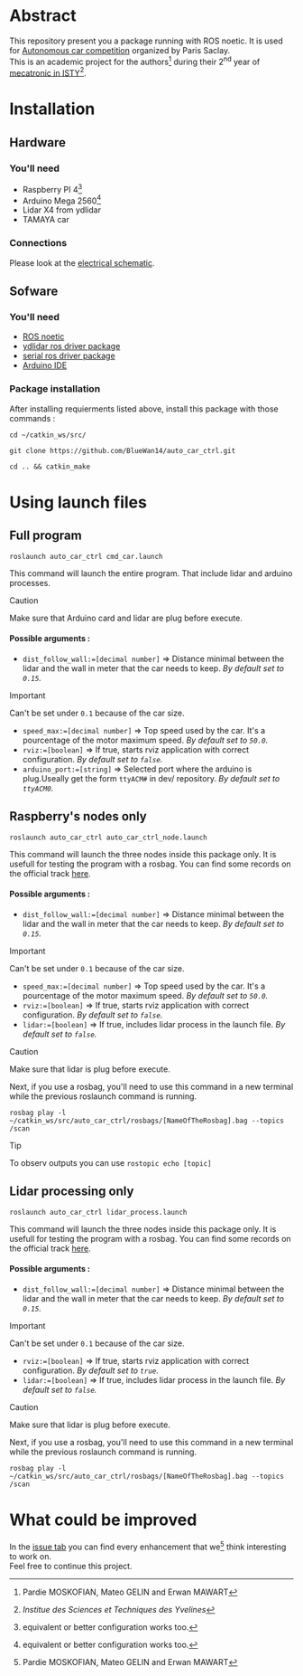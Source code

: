 # Abstract
This repository present you a package running with ROS noetic. It is used for [Autonomous car competition](https://ajuton-ens.github.io/CourseVoituresAutonomesSaclay/) organized by Paris Saclay.  
This is an academic project for the authors[^1] during their 2<sup>nd</sup> year of [mecatronic in ISTY](https://www.isty.uvsq.fr/cycle-ingenieur-mecatronique)[^2].

[^1]: Pardie MOSKOFIAN, Mateo GELIN and Erwan MAWART
[^2]: *Institue des Sciences et Techniques des Yvelines*


# Installation
## Hardware
### You'll need
- Raspberry PI 4[^3]
- Arduino Mega 2560[^3]
- Lidar X4 from ydlidar
- TAMAYA car

[^3]: equivalent or better configuration works too.

### Connections
Please look at the [electrical schematic](electrical_schematic.png).


## Sofware
### You'll need
- [ROS noetic](https://wiki.ros.org/ROS)
- [ydlidar ros driver package](https://www.ydlidar.com/dowfile.html?cid=5&type=2)
- [serial ros driver package](https://github.com/ros-drivers/rosserial)
- [Arduino IDE](https://www.arduino.cc/en/software)

### Package installation
After installing requierments listed above, install this package with those commands :
```
cd ~/catkin_ws/src/
```
```
git clone https://github.com/BlueWan14/auto_car_ctrl.git
```
```
cd .. && catkin_make
```


# Using launch files
## Full program
```
roslaunch auto_car_ctrl cmd_car.launch
```
This command will launch the entire program. That include lidar and arduino processes.
> [!CAUTION]  
> Make sure that Arduino card and lidar are plug before execute.

#### Possible arguments :  
- `dist_follow_wall:=[decimal number]` => Distance minimal between the lidar and the wall in meter that the car needs to keep. *By default set to `0.15`.*  
> [!IMPORTANT]  
> Can't be set under `0.1` because of the car size.
- `speed_max:=[decimal number]` => Top speed used by the car. It's a pourcentage of the motor maximum speed. *By default set to `50.0`.*
- `rviz:=[boolean]` => If true, starts rviz application with correct configuration. *By default set to `false`.*
- `arduino_port:=[string]` => Selected port where the arduino is plug.Useally get the form `ttyACM#` in dev/ repository. *By default set to `ttyACM0`.*

## Raspberry's nodes only
```
roslaunch auto_car_ctrl auto_car_ctrl_node.launch
```
This command will launch the three nodes inside this package only. It is usefull for testing the program with a rosbag. You can find some records on the official track [here](./rosbags/).  
 
#### Possible arguments :  
- `dist_follow_wall:=[decimal number]` => Distance minimal between the lidar and the wall in meter that the car needs to keep. *By default set to `0.15`.*  
> [!IMPORTANT]  
> Can't be set under `0.1` because of the car size.
- `speed_max:=[decimal number]` => Top speed used by the car. It's a pourcentage of the motor maximum speed. *By default set to `50.0`.*
- `rviz:=[boolean]` => If true, starts rviz application with correct configuration. *By default set to `false`.*
- `lidar:=[boolean]` => If true, includes lidar process in the launch file. *By default set to `false`.*  
> [!CAUTION]  
> Make sure that lidar is plug before execute.

Next, if you use a rosbag, you'll need to use this command in a new terminal while the previous roslaunch command is running.  
```
rosbag play -l ~/catkin_ws/src/auto_car_ctrl/rosbags/[NameOfTheRosbag].bag --topics /scan
```

> [!TIP]  
> To observ outputs you can use ```rostopic echo [topic]```

## Lidar processing only
```
roslaunch auto_car_ctrl lidar_process.launch
```
This command will launch the three nodes inside this package only. It is usefull for testing the program with a rosbag. You can find some records on the official track [here](./rosbags/).  
 
#### Possible arguments :  
- `dist_follow_wall:=[decimal number]` => Distance minimal between the lidar and the wall in meter that the car needs to keep. *By default set to `0.15`.*  
> [!IMPORTANT]  
> Can't be set under `0.1` because of the car size.
- `rviz:=[boolean]` => If true, starts rviz application with correct configuration. *By default set to `true`.*
- `lidar:=[boolean]` => If true, includes lidar process in the launch file. *By default set to `false`.*  
> [!CAUTION]  
> Make sure that lidar is plug before execute.

Next, if you use a rosbag, you'll need to use this command in a new terminal while the previous roslaunch command is running.  
```
rosbag play -l ~/catkin_ws/src/auto_car_ctrl/rosbags/[NameOfTheRosbag].bag --topics /scan
```


# What could be improved
In the [issue tab](https://github.com/BlueWan14/auto_car_ctrl/issues) you can find every enhancement that we[^1] think interesting to work on.  
Feel free to continue this project.

